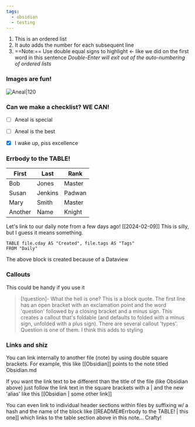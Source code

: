 ```yaml
---
tags:
  - obsidian
  - testing
---
```



1. This is an ordered list
2. It auto adds the number for each subsequent line
3. ==Note:== Use double equal signs to highlight <- like we did on the first word in this sentence
*Double-Enter will exit out of the auto-numbering of ordered lists*

### Images are fun!
![Aneal|120](https://anealkhimani.com/assets/img/avatar2.jpg)

### Can we make a checklist?  WE CAN!
- [ ] Aneal is special
- [ ] Aneal is the best
- [x] I wake up, piss excellence


### Errbody to the TABLE!
| **First** | **Last** | Rank   |
| --------- | -------- | ------ |
| Bob       | Jones    | Master |
| Susan     | Jenkins  | Padwan |
| Mary      | Smith    | Master |
| Another   | Name     | Knight |




Let's link to our daily note from a few days ago! [[2024-02-09]]
This is silly, but I guess it means something.

```dataview
TABLE file.cday AS "Created", file.tags AS "Tags"
FROM "Daily"
```

The above block is created because of a Dataview

### Callouts
This could be handy if you use it
>[!question]- What the hell is one?
>This is a block quote.  The first line has an open bracket with an exclamation point and the word 'question' followed by a closing bracket and a minus sign.  This creates a callout that's foldable (and defaults to folded with a minus sign, unfolded with a plus sign).  There are several callout 'types'.  Question is one of them.  I think this adds to styling


### Links and shiz
You can link internally to another file (note) by using double square brackets.
For example, this like [[Obsidian]] points to the note titled Obsidian.md

If you want the link text to be different than the title of the file (like Obsidian above) just follow the link text in the square brackets with a | and the new 'alias' like this [[Obsidian | some other link]]

You can even link to individual header sections within files by suffixing w/ a hash and the name of the block like [[README#Errbody to the TABLE! | this one]] which links to the table section above in this note...  Crafty!


